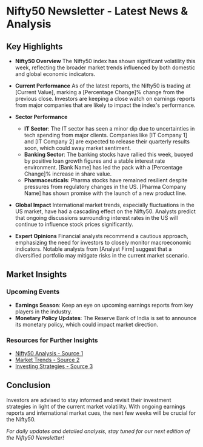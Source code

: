 
# Nifty50 Newsletter - Latest News & Analysis

## Key Highlights

- **Nifty50 Overview**
  The Nifty50 index has shown significant volatility this week, reflecting the broader market trends influenced by both domestic and global economic indicators.

- **Current Performance**
  As of the latest reports, the Nifty50 is trading at [Current Value], marking a [Percentage Change]% change from the previous close. Investors are keeping a close watch on earnings reports from major companies that are likely to impact the index's performance.

- **Sector Performance**
  - **IT Sector**: The IT sector has seen a minor dip due to uncertainties in tech spending from major clients. Companies like [IT Company 1] and [IT Company 2] are expected to release their quarterly results soon, which could sway market sentiment.
  - **Banking Sector**: The banking stocks have rallied this week, buoyed by positive loan growth figures and a stable interest rate environment. [Bank Name] has led the pack with a [Percentage Change]% increase in share value.
  - **Pharmaceuticals**: Pharma stocks have remained resilient despite pressures from regulatory changes in the US. [Pharma Company Name] has shown promise with the launch of a new product line.

- **Global Impact**
  International market trends, especially fluctuations in the US market, have had a cascading effect on the Nifty50. Analysts predict that ongoing discussions surrounding interest rates in the US will continue to influence stock prices significantly.

- **Expert Opinions**
  Financial analysts recommend a cautious approach, emphasizing the need for investors to closely monitor macroeconomic indicators. Notable analysts from [Analyst Firm] suggest that a diversified portfolio may mitigate risks in the current market scenario.

## Market Insights

### Upcoming Events
- **Earnings Season**: Keep an eye on upcoming earnings reports from key players in the industry.
- **Monetary Policy Updates**: The Reserve Bank of India is set to announce its monetary policy, which could impact market direction.

### Resources for Further Insights
- [Nifty50 Analysis - Source 1](#)
- [Market Trends - Source 2](#)
- [Investing Strategies - Source 3](#)

## Conclusion
Investors are advised to stay informed and revisit their investment strategies in light of the current market volatility. With ongoing earnings reports and international market cues, the next few weeks will be crucial for the Nifty50.

*For daily updates and detailed analysis, stay tuned for our next edition of the Nifty50 Newsletter!*